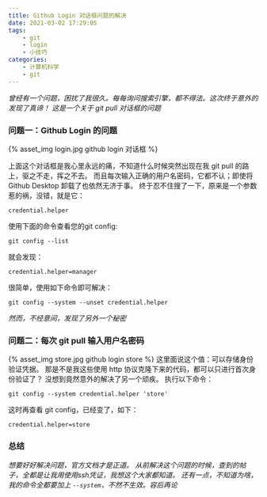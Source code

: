 ```yaml
---
title: Github Login 对话框问题的解决
date: 2021-03-02 17:29:05
tags: 
    - git
    - login
    - 小技巧
categories:
    - 计算机科学
    - git
---
```


*曾经有一个问题，困扰了我很久。每每询问搜索引擎，都不得法。这次终于意外的发现了真谛！*
*这是一个关于 git pull 对话框的问题*
<!--more-->

### 问题一：Github Login 的问题
{% asset_img login.jpg github login 对话框 %}

上面这个对话框是我心里永远的痛，不知道什么时候突然出现在我 git pull 的路上，驱之不走，挥之不去。
而且每次输入正确的用户名密码，它都不认；即使将 Github Desktop 卸载了也依然无济于事。
终于忍不住搜了一下，原来是一个参数惹的祸，没错，就是它：

    credential.helper

使用下面的命令查看您的git config:

    git config --list

就会发现：

    credential.helper=manager

很简单，使用如下命令即可解决：

    git config --system --unset credential.helper

*然而，不经意间，发现了另外一个秘密*
### 问题二：每次 git pull 输入用户名密码
{% asset_img store.jpg github login store %}
这里面说这个值：可以存储身份验证凭据。
那是不是我这些使用 http 协议克隆下来的代码，都可以只进行首次身份验证了？
没想到竟然意外的解决了另一个顽疾。
执行以下命令：

    git config --system credential.helper 'store'

这时再查看 git config，已经变了，如下：

    credential.helper=store

### 总结
*想要好好解决问题，官方文档才是正道。*
*从前解决这个问题的时候，查到的帖子，全都是让我用使用ssh凭证，我想这个大家都知道。*
*还有一点，不知道为啥，我的命令全都要加上 `--system`，不然不生效。容后再论*

